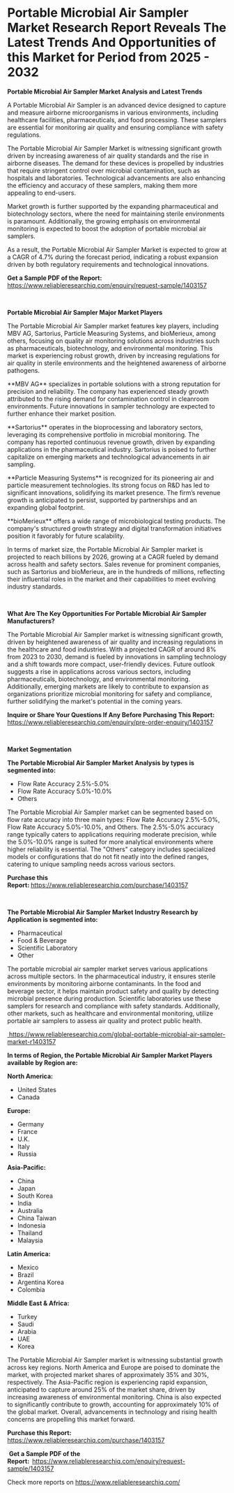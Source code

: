 <p><h1>Portable Microbial Air Sampler Market Research Report Reveals The Latest Trends And Opportunities of this Market for Period from 2025 - 2032</h1></p><p><strong>Portable Microbial Air Sampler Market Analysis and Latest Trends</strong></p>
<p><p>A Portable Microbial Air Sampler is an advanced device designed to capture and measure airborne microorganisms in various environments, including healthcare facilities, pharmaceuticals, and food processing. These samplers are essential for monitoring air quality and ensuring compliance with safety regulations. </p><p>The Portable Microbial Air Sampler Market is witnessing significant growth driven by increasing awareness of air quality standards and the rise in airborne diseases. The demand for these devices is propelled by industries that require stringent control over microbial contamination, such as hospitals and laboratories. Technological advancements are also enhancing the efficiency and accuracy of these samplers, making them more appealing to end-users.</p><p>Market growth is further supported by the expanding pharmaceutical and biotechnology sectors, where the need for maintaining sterile environments is paramount. Additionally, the growing emphasis on environmental monitoring is expected to boost the adoption of portable microbial air samplers. </p><p>As a result, the Portable Microbial Air Sampler Market is expected to grow at a CAGR of 4.7% during the forecast period, indicating a robust expansion driven by both regulatory requirements and technological innovations.</p></p>
<p><strong>Get a Sample PDF of the Report:&nbsp;</strong> <a href="https://www.reliableresearchiq.com/enquiry/request-sample/1403157?utm_campaign=1117&utm_medium=2&utm_source=Github&utm_content=ia&utm_term=12012025&utm_id=portable-microbial-air-sampler">https://www.reliableresearchiq.com/enquiry/request-sample/1403157</a></p>
<p>&nbsp;</p>
<p><strong>Portable Microbial Air Sampler Major Market Players</strong></p>
<p><p>The Portable Microbial Air Sampler market features key players, including MBV AG, Sartorius, Particle Measuring Systems, and bioMerieux, among others, focusing on quality air monitoring solutions across industries such as pharmaceuticals, biotechnology, and environmental monitoring. This market is experiencing robust growth, driven by increasing regulations for air quality in sterile environments and the heightened awareness of airborne pathogens.</p><p>**MBV AG** specializes in portable solutions with a strong reputation for precision and reliability. The company has experienced steady growth attributed to the rising demand for contamination control in cleanroom environments. Future innovations in sampler technology are expected to further enhance their market position.</p><p>**Sartorius** operates in the bioprocessing and laboratory sectors, leveraging its comprehensive portfolio in microbial monitoring. The company has reported continuous revenue growth, driven by expanding applications in the pharmaceutical industry. Sartorius is poised to further capitalize on emerging markets and technological advancements in air sampling.</p><p>**Particle Measuring Systems** is recognized for its pioneering air and particle measurement technologies. Its strong focus on R&D has led to significant innovations, solidifying its market presence. The firm’s revenue growth is anticipated to persist, supported by partnerships and an expanding global footprint.</p><p>**bioMerieux** offers a wide range of microbiological testing products. The company's structured growth strategy and digital transformation initiatives position it favorably for future scalability. </p><p>In terms of market size, the Portable Microbial Air Sampler market is projected to reach billions by 2026, growing at a CAGR fueled by demand across health and safety sectors. Sales revenue for prominent companies, such as Sartorius and bioMerieux, are in the hundreds of millions, reflecting their influential roles in the market and their capabilities to meet evolving industry standards.</p></p>
<p>&nbsp;</p>
<p><strong>What Are The Key Opportunities For Portable Microbial Air Sampler Manufacturers?</strong></p>
<p><p>The Portable Microbial Air Sampler market is witnessing significant growth, driven by heightened awareness of air quality and increasing regulations in the healthcare and food industries. With a projected CAGR of around 8% from 2023 to 2030, demand is fueled by innovations in sampling technology and a shift towards more compact, user-friendly devices. Future outlook suggests a rise in applications across various sectors, including pharmaceuticals, biotechnology, and environmental monitoring. Additionally, emerging markets are likely to contribute to expansion as organizations prioritize microbial monitoring for safety and compliance, further solidifying the market's potential in the coming years.</p></p>
<p><strong>Inquire or Share Your Questions If Any Before Purchasing This Report:</strong> <a href="https://www.reliableresearchiq.com/enquiry/pre-order-enquiry/1403157?utm_campaign=1117&utm_medium=2&utm_source=Github&utm_content=ia&utm_term=12012025&utm_id=portable-microbial-air-sampler">https://www.reliableresearchiq.com/enquiry/pre-order-enquiry/1403157</a></p>
<p>&nbsp;</p>
<p><strong>Market Segmentation</strong></p>
<p><strong>The Portable Microbial Air Sampler Market Analysis by types is segmented into:</strong></p>
<p><ul><li>Flow Rate Accuracy 2.5%-5.0%</li><li>Flow Rate Accuracy 5.0%-10.0%</li><li>Others</li></ul></p>
<p><p>The Portable Microbial Air Sampler market can be segmented based on flow rate accuracy into three main types: Flow Rate Accuracy 2.5%-5.0%, Flow Rate Accuracy 5.0%-10.0%, and Others. The 2.5%-5.0% accuracy range typically caters to applications requiring moderate precision, while the 5.0%-10.0% range is suited for more analytical environments where higher reliability is essential. The "Others" category includes specialized models or configurations that do not fit neatly into the defined ranges, catering to unique sampling needs across various sectors.</p></p>
<p><strong>Purchase this Report:&nbsp;</strong><a href="https://www.reliableresearchiq.com/purchase/1403157?utm_campaign=1117&utm_medium=2&utm_source=Github&utm_content=ia&utm_term=12012025&utm_id=portable-microbial-air-sampler">https://www.reliableresearchiq.com/purchase/1403157</a></p>
<p>&nbsp;</p>
<p><strong>The Portable Microbial Air Sampler Market Industry Research by Application is segmented into:</strong></p>
<p><ul><li>Pharmaceutical</li><li>Food & Beverage</li><li>Scientific Laboratory</li><li>Other</li></ul></p>
<p><p>The portable microbial air sampler market serves various applications across multiple sectors. In the pharmaceutical industry, it ensures sterile environments by monitoring airborne contaminants. In the food and beverage sector, it helps maintain product safety and quality by detecting microbial presence during production. Scientific laboratories use these samplers for research and compliance with safety standards. Additionally, other markets, such as healthcare and environmental monitoring, utilize portable air samplers to assess air quality and protect public health.</p></p>
<p><a href="https://www.reliableresearchiq.com/global-portable-microbial-air-sampler-market-r1403157?utm_campaign=1117&utm_medium=2&utm_source=Github&utm_content=ia&utm_term=12012025&utm_id=portable-microbial-air-sampler">&nbsp;https://www.reliableresearchiq.com/global-portable-microbial-air-sampler-market-r1403157</a></p>
<p><strong>In terms of Region, the Portable Microbial Air Sampler Market Players available by Region are:</strong></p>
<p>
    <p> <strong> North America: </strong>
        <ul>
            <li>United States</li>
            <li>Canada</li>
        </ul>
        </p> 
    <p> <strong> Europe: </strong>
        <ul>
            <li>Germany</li>
            <li>France</li>
            <li>U.K.</li>
            <li>Italy</li>
            <li>Russia</li>
        </ul>
        </p> 
    <p> <strong> Asia-Pacific: </strong>
        <ul>
            <li>China</li>
            <li>Japan</li>
            <li>South Korea</li>
            <li>India</li>
            <li>Australia</li>
            <li>China Taiwan</li>
            <li>Indonesia</li>
            <li>Thailand</li>
            <li>Malaysia</li>
        </ul>
        </p> 
    <p> <strong> Latin America: </strong>
        <ul>
            <li>Mexico</li>
            <li>Brazil</li>
            <li>Argentina Korea</li>
            <li>Colombia</li>
        </ul>
        </p> 
    <p> <strong> Middle East & Africa: </strong>
        <ul>
            <li>Turkey</li>
            <li>Saudi</li>
            <li>Arabia</li>
            <li>UAE</li>
            <li>Korea</li>
        </ul>
    </p>
    </p>
<p><p>The Portable Microbial Air Sampler market is witnessing substantial growth across key regions. North America and Europe are poised to dominate the market, with projected market shares of approximately 35% and 30%, respectively. The Asia-Pacific region is experiencing rapid expansion, anticipated to capture around 25% of the market share, driven by increasing awareness of environmental monitoring. China is also expected to significantly contribute to growth, accounting for approximately 10% of the global market. Overall, advancements in technology and rising health concerns are propelling this market forward.</p></p>
<p><strong>Purchase this Report: </strong><a href="https://www.reliableresearchiq.com/purchase/1403157?utm_campaign=1117&utm_medium=2&utm_source=Github&utm_content=ia&utm_term=12012025&utm_id=portable-microbial-air-sampler">https://www.reliableresearchiq.com/purchase/1403157</a></p>
<p>&nbsp;<strong>Get a Sample PDF of the Report:&nbsp;&nbsp;</strong><a href="https://www.reliableresearchiq.com/enquiry/request-sample/1403157?utm_campaign=1117&utm_medium=2&utm_source=Github&utm_content=ia&utm_term=12012025&utm_id=portable-microbial-air-sampler">https://www.reliableresearchiq.com/enquiry/request-sample/1403157</a></p>
<p><strong></strong></p>
<p>Check more reports on <a href="https://www.reliableresearchiq.com/?utm_campaign=1117&utm_medium=2&utm_source=Github&utm_content=ia&utm_term=12012025&utm_id=portable-microbial-air-sampler">https://www.reliableresearchiq.com/</a></p>